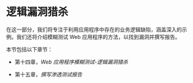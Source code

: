 # 逻辑漏洞猎杀

在这一部分，我们将专注于利用应用程序中存在的业务逻辑缺陷，涵盖深入的示例。我们还将介绍模糊测试 Web 应用程序的方法，以找到漏洞并撰写报告。

本节包括以下章节：

+   第十四章，*Web 应用程序模糊测试-逻辑漏洞猎杀*

+   第十五章，*撰写渗透测试报告*
